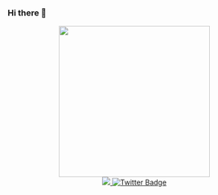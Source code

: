 ### Hi there 👋

<!--
**magelon6/magelon6** is a ✨ _special_ ✨ repository because its `README.md` (this file) appears on your GitHub profile.

Here are some ideas to get you started:

- 🔭 I’m currently working on ...
- 🌱 I’m currently learning ...
- 👯 I’m looking to collaborate on ...
- 🤔 I’m looking for help with ...
- 💬 Ask me about ...
- 📫 How to reach me: ...
- 😄 Pronouns: ...
- ⚡ Fun fact: ...
-->
<div id="header" align="center">
  <img src="https://media.giphy.com/media/jTNG3RF6EwbkpD4LZx/giphy.gif" width="300"/>
  <div id="badges">
    <a href="https://www.linkedin.com/in/magomed-adizov/">
      <img src="https://img.shields.io/badge/LinkedIn-blue?logo=linkedin&logoColor=white&style=for-the-badge"
    </a>
     <a href="https://career.habr.com/magelon">
      <img src="https://img.shields.io/badge/Twitter-blue?style=for-the-badge&logo=habr&logoColor=white" alt="Twitter Badge"/>
    </a>
  </div>
    
</div>

